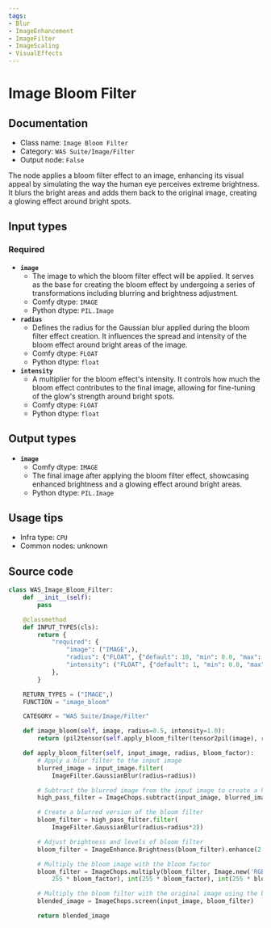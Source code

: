 ```yaml
---
tags:
- Blur
- ImageEnhancement
- ImageFilter
- ImageScaling
- VisualEffects
---
```


# Image Bloom Filter
## Documentation
- Class name: `Image Bloom Filter`
- Category: `WAS Suite/Image/Filter`
- Output node: `False`

The node applies a bloom filter effect to an image, enhancing its visual appeal by simulating the way the human eye perceives extreme brightness. It blurs the bright areas and adds them back to the original image, creating a glowing effect around bright spots.
## Input types
### Required
- **`image`**
    - The image to which the bloom filter effect will be applied. It serves as the base for creating the bloom effect by undergoing a series of transformations including blurring and brightness adjustment.
    - Comfy dtype: `IMAGE`
    - Python dtype: `PIL.Image`
- **`radius`**
    - Defines the radius for the Gaussian blur applied during the bloom filter effect creation. It influences the spread and intensity of the bloom effect around bright areas of the image.
    - Comfy dtype: `FLOAT`
    - Python dtype: `float`
- **`intensity`**
    - A multiplier for the bloom effect's intensity. It controls how much the bloom effect contributes to the final image, allowing for fine-tuning of the glow's strength around bright spots.
    - Comfy dtype: `FLOAT`
    - Python dtype: `float`
## Output types
- **`image`**
    - Comfy dtype: `IMAGE`
    - The final image after applying the bloom filter effect, showcasing enhanced brightness and a glowing effect around bright areas.
    - Python dtype: `PIL.Image`
## Usage tips
- Infra type: `CPU`
- Common nodes: unknown


## Source code
```python
class WAS_Image_Bloom_Filter:
    def __init__(self):
        pass

    @classmethod
    def INPUT_TYPES(cls):
        return {
            "required": {
                "image": ("IMAGE",),
                "radius": ("FLOAT", {"default": 10, "min": 0.0, "max": 1024, "step": 0.1}),
                "intensity": ("FLOAT", {"default": 1, "min": 0.0, "max": 1.0, "step": 0.1}),
            },
        }

    RETURN_TYPES = ("IMAGE",)
    FUNCTION = "image_bloom"

    CATEGORY = "WAS Suite/Image/Filter"

    def image_bloom(self, image, radius=0.5, intensity=1.0):
        return (pil2tensor(self.apply_bloom_filter(tensor2pil(image), radius, intensity)), )

    def apply_bloom_filter(self, input_image, radius, bloom_factor):
        # Apply a blur filter to the input image
        blurred_image = input_image.filter(
            ImageFilter.GaussianBlur(radius=radius))

        # Subtract the blurred image from the input image to create a high-pass filter
        high_pass_filter = ImageChops.subtract(input_image, blurred_image)

        # Create a blurred version of the bloom filter
        bloom_filter = high_pass_filter.filter(
            ImageFilter.GaussianBlur(radius=radius*2))

        # Adjust brightness and levels of bloom filter
        bloom_filter = ImageEnhance.Brightness(bloom_filter).enhance(2.0)

        # Multiply the bloom image with the bloom factor
        bloom_filter = ImageChops.multiply(bloom_filter, Image.new('RGB', input_image.size, (int(
            255 * bloom_factor), int(255 * bloom_factor), int(255 * bloom_factor))))

        # Multiply the bloom filter with the original image using the bloom factor
        blended_image = ImageChops.screen(input_image, bloom_filter)

        return blended_image

```
